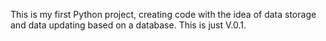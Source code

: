 This is my first Python project, creating code with the idea of data storage and data updating based on a database. This is just V.0.1.